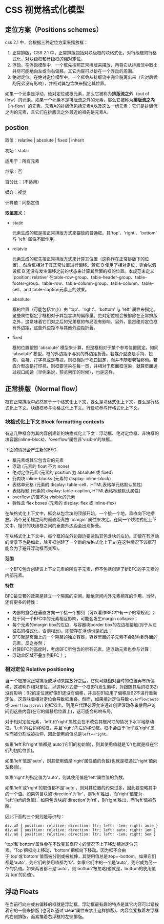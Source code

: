 # CSS 视觉格式化模型

## 定位方案（Positions schemes）

css 2.1 中，会根据三种定位方案来摆放框：

1. 正常排版。CSS 2.1 中，正常排版包括对块级框的块格式化，对行级框的行格式化，对块级框和行级框的相对定位。
2. 浮动。在浮动模型中，一个框先按照正常排版来摆放，再将它从排版流中取出并尽可能地向左或向右偏移。其它内容可以排在一个浮动的周围。
3. 绝对定位。在绝对定位模型中，一个框会从排版流中完全脱离出来（它对后续的兄弟没有影响），并相对其包含块来指定其位置。

如果一个元素是浮动、绝对定位或根元素，那么它被称为**排版流之外**（out of flow）的元素。如果一个元素不是排版流之外的元素，那么它被称为**排版流之内**（in-flow）的元素。元素A的排版流包括元素A以及这么一组元素：它们是排版流之内的元素，且它们在排版流之外最近的祖先是元素A。

## postion

取值：relative | absolute | fixed | inherit

初始：static

适用于：所有元素

继承：否

百分比：（不适用）

媒介：视觉

计算值：同指定值

**取值意义：**

- static

	元素生成的框是按正常排版方式来摆放的普通框。其'top'、'right'、'bottom' 与 'left' 属性不起作用。

- relatvie

	元素生成的框先按正常排版方式来计算其位置（这称作在正常排版下的位置），然后框相对于其正常位置进行偏移。若框 B 使用了相对定位，则会以假设框 B 还没有发生偏移之前的状态来计算其后面的框的位置。本规范未定义 'position: relative' 在table-row-group、table-header-group、table-footer-group、table-row、table-column-group、table-column、table-cell、and table-caption元素上的效果。

- absolute

	框的位置（可能包括大小）由 'top'、'right'、'bottom' 与 'left' 属性来指定。这些属性指定了框相对于其包含块的偏移量。绝对定位框会被排除在正常排版之外，这意味着它们对之后的兄弟框的布局没有影响。另外，虽然绝对定位框有外边距，这些外边距不与其他外边距折叠。

- fixed

	框的位置按照 'absolute' 模型来计算，但是框相对于某个参考位置固定。如同 'absolute' 模型，框的外边距不与别的外边距折叠。若媒介型态是手持、投影、萤幕、打字机或是电视，则框相对于视口固定，而并不随着卷轴移动。若媒介型态是打印机，则框要渲染在每一页，并相对于页面框渲染，就算页面透过视口阅读（举例来说，预览列印的时候），也是这样。


## 正常排版（Normal flow）

框在正常排版中必然属于一个格式化上下文，要么是块格式化上下文，要么是行格式化上下文。块级框参与块格式化上下文。行级框参与行格式化上下文。

### 块格式化上下文 Block formatting contexts

有这几种框会为其内容创建新的块格式化上下文：浮动框、绝对定位框、非块框的块容器(inline-block)、'overflow'属性非'visible'的块框。

下面的情况会产生新的BFC:

- 根元素或其它包含它的元素
- 浮动 (元素的 float 不为 none)
- 绝对定位元素 (元素的 position 为 absolute 或 fixed)
- 行内块 inline-blocks (元素的 display: inline-block)
- 表格单元格 (元素的 display: table-cell，HTML表格单元格默认属性)
- 表格标题 (元素的 display: table-caption, HTML表格标题默认属性)
- overflow 的值不为 visible的元素
- 弹性盒 flex boxes (元素的 display: flex 或 inline-flex)

在块格式化上下文中，框会从包含块的顶部开始，一个接一个地，垂直向下地摆放。两个兄弟框之间的垂直距离由 'margin' 属性来决定。在同一个块格式化上下文中，相邻的块级框之间的垂直外边距会出现折叠。

在块格式化上下文中，每个框的左外边距边要紧贴其包含块的左边。即使在有浮动的情景下也是如此，除非框创建了一个新的块格式化上下文(在这种情况下该框可能会为了避开浮动框而变窄)。

**范围**

一个BFC包含创建该上下文元素的所有子元素，但不包括创建了新BFC的子元素的内部元素。

**特性**

BFC最显著的效果是建立一个隔离的空间，断绝空间内外元素相互的作用。当然，还有更多的特性：

- 内部的盒会在垂直方向一个接一个排列（可以看作BFC中有一个的常规流）；
- 处于同一个BFC中的元素相互影响，可能会发生margin collapse；
- 每个元素的margin box的左边，与容器块border box的左边相接触(对于从左往右的格式化，否则相反)。即使存在浮动也是如此；
- BFC就是页面上的一个隔离的独立容器，容器里面的子元素不会影响到外面的元素，反之亦然；
- 计算BFC的高度时，考虑BFC所包含的所有元素，连浮动元素也参与计算；
- 浮动盒区域不叠加到BFC上；


### 相对定位 Relative positioning

当一个框按照正常排版或浮动来摆放好之后，它就可能相对当时的位置再有所偏移，这被称作相对定位。以这种方式使一个框(B1)发生偏移，对跟随其后的框(B2)没有影响：B2的定位就好像B1还没有偏移，并且在B1应用了偏移后B2不进行重新定位。这意味着相对定位会导致框重叠。然而，如果相对定位导致 `overflow:auto` 或 `overflow:scroll` 的框溢出，则用户代理必须允许通过创建滚动条来使用户访问到这些内容(在它的偏移后位置上)，这可能会影响布局。

对于相对定位元素，'left'和'right'属性会在不改变其框尺寸的情况下水平地移动框。'Left'向右边移动框，并且'right'向左边移动框。框不会由于'left'或'right'属性而被分割或被拉伸，因此使用的值总是`left=-right`。

如果'left'和'right'值都是'auto'(它们的初始值)，则其使用值就是'0'(也就是框在它们的初始位置)。

如果'left'值是'auto'，则其使用值是'right'属性值的负数(也就是框通过'right'值向左移动)。

如果'right'的指定值为'auto'，则其使用值是'left'属性值的负数。

如果'left'或'right'的取值都不是'auto'，则对其位置的约束过多，因此要忽略其中的一个值。如果包含块的'direction'为'ltr'，则'left'胜出，而'right'值变为-'left'(left的负值)。如果包含块的'direction'为'rtl'，则'right'胜出，而'left'值被忽略。

因此下面的三个规则是等价的：

```
div.a8 { position: relative; direction: ltr; left: -1em; right: auto }
div.a8 { position: relative; direction: ltr; left: auto; right: 1em }
div.a8 { position: relative; direction: ltr; left: -1em; right: 5em } 
```

'top'和'bottom'属性会在不改变其框尺寸的情况下上下移动相对定位元素。'Top'把框向上移动，'bottom'把框向下移动。因为框不会由于'top'或'bottom'值而被分割或被拉伸，其使用值总是:top=-bottom。如果它们都是'auto'，则它们的使用值都为'0'。如果它们中的一个是'auto'，则它成为另一个的负值。如果两者都不是'auto'，则'bottom'被忽略(也就是，bottom的使用值为'top'的负值)。

## 浮动 Floats

在当前行向左或右偏移的框就是浮动框。浮动框最有趣的特点是其它内容可以紧挨着它的一侧来排版 (也可以通过'clear'属性来禁止这样排版)。内容会紧挨着左浮框的右侧排版，而紧挨着右浮框的左侧排版。





